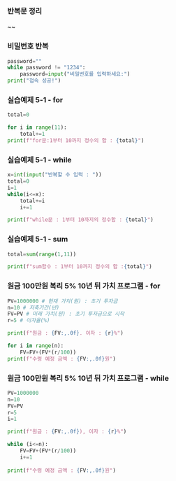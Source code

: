 ### 반복문 정리
~~

### 비밀번호 반복
```py
password=""
while password != "1234":
    password=input("비밀번호를 입력하세요:")
print("접속 성공!")
```
### 실습예제 5-1 - for
```py
total=0

for i in range(11):
    total+=1
print(f"for문:1부터 10까지 정수의 합 : {total}")
```

### 실습예제 5-1 - while
```py
x=int(input("반복할 수 입력 : "))
total=0
i=1
while(i<=x):
    total+=i
    i+=1

print(f"while문 : 1부터 10까지의 정수합 : {total}")
```

### 실습예제 5-1 - sum 
```py
total=sum(range(1,11))

print(f"sum함수 : 1부터 10까지 정수의 합 :{total}")
```
### 원금 100만원 복리 5% 10년 뒤 가치 프로그램 - for
```py
PV=1000000 # 현재 가치(원) : 초기 투자금
n=10 # 저축기간(년)
FV=PV # 미래 가치(원) : 초기 투자금으로 시작
r=5 # 이자율(%)

print(f"원금 : {FV:,.0f}. 이자 : {r}%")

for i in range(n):
    FV=FV+(FV*(r/100))
print(f"수령 예정 금액 : {FV:,.0f}원")
```

### 원금 100만원 복리 5% 10년 뒤 가치 프로그램 - while
```py
PV=1000000
n=10
FV=PV
r=5
i=1

print(f"원금 : {FV:,.0f}), 이자 : {r}%")

while (i<=n):
    FV=FV+(FV*(r/100))
    i+=1
    
print(f"수령 예정 금액 : {FV:,.0f}원")
```
